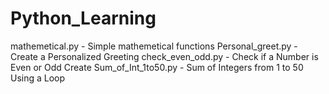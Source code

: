 # Python_Learning
mathemetical.py - Simple mathemetical functions
Personal_greet.py - Create a Personalized Greeting
check_even_odd.py - Check if a Number is Even or Odd
Create Sum_of_Int_1to50.py - Sum of Integers from 1 to 50 Using a Loop
